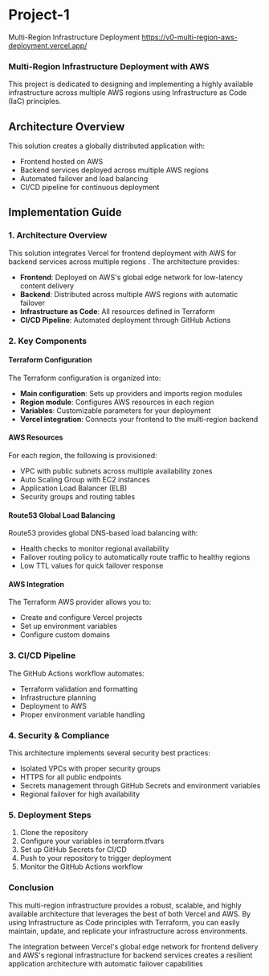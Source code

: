 # Project-1
Multi-Region Infrastructure Deployment
https://v0-multi-region-aws-deployment.vercel.app/

### Multi-Region Infrastructure Deployment with AWS

This project is dedicated to designing and implementing a highly available infrastructure across multiple AWS regions using Infrastructure as Code (IaC) principles.

## Architecture Overview

This solution creates a globally distributed application with:

- Frontend hosted on AWS
- Backend services deployed across multiple AWS regions
- Automated failover and load balancing
- CI/CD pipeline for continuous deployment

## Implementation Guide

### 1. Architecture Overview

This solution integrates Vercel for frontend deployment with AWS for backend services across multiple regions . The architecture provides:

- **Frontend**: Deployed on AWS's global edge network for low-latency content delivery
- **Backend**: Distributed across multiple AWS regions with automatic failover
- **Infrastructure as Code**: All resources defined in Terraform
- **CI/CD Pipeline**: Automated deployment through GitHub Actions


### 2. Key Components

#### Terraform Configuration

The Terraform configuration is organized into:

- **Main configuration**: Sets up providers and imports region modules
- **Region module**: Configures AWS resources in each region
- **Variables**: Customizable parameters for your deployment
- **Vercel integration**: Connects your frontend to the multi-region backend 


#### AWS Resources

For each region, the following is provisioned:

- VPC with public subnets across multiple availability zones
- Auto Scaling Group with EC2 instances
- Application Load Balancer (ELB)
- Security groups and routing tables


#### Route53 Global Load Balancing

Route53 provides global DNS-based load balancing with:

- Health checks to monitor regional availability
- Failover routing policy to automatically route traffic to healthy regions
- Low TTL values for quick failover response


#### AWS Integration

The Terraform AWS provider allows you to:

- Create and configure Vercel projects
- Set up environment variables
- Configure custom domains 


### 3. CI/CD Pipeline

The GitHub Actions workflow automates:

- Terraform validation and formatting
- Infrastructure planning
- Deployment to AWS
- Proper environment variable handling


### 4. Security & Compliance

This architecture implements several security best practices:

- Isolated VPCs with proper security groups
- HTTPS for all public endpoints
- Secrets management through GitHub Secrets and environment variables
- Regional failover for high availability 


### 5. Deployment Steps

1. Clone the repository
2. Configure your variables in terraform.tfvars
3. Set up GitHub Secrets for CI/CD
4. Push to your repository to trigger deployment
5. Monitor the GitHub Actions workflow


### Conclusion

This multi-region infrastructure provides a robust, scalable, and highly available architecture that leverages the best of both Vercel and AWS. By using Infrastructure as Code principles with Terraform, you can easily maintain, update, and replicate your infrastructure across environments.

The integration between Vercel's global edge network for frontend delivery and AWS's regional infrastructure for backend services creates a resilient application architecture with automatic failover capabilities
